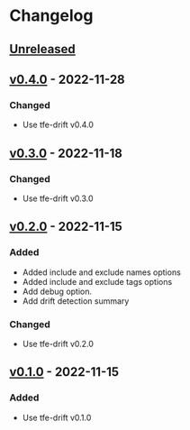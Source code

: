 # Changelog

## [Unreleased]

## [v0.4.0] - 2022-11-28

### Changed

- Use tfe-drift v0.4.0

## [v0.3.0] - 2022-11-18

### Changed

- Use tfe-drift v0.3.0

## [v0.2.0] - 2022-11-15

### Added

- Added include and exclude names options
- Added include and exclude tags options
- Add debug option.
- Add drift detection summary

### Changed

- Use tfe-drift v0.2.0

## [v0.1.0] - 2022-11-15

### Added

- Use tfe-drift v0.1.0

[unreleased]: https://github.com/slok/tfe-drift-action/compare/v0.4.0...HEAD
[v0.4.0]: https://github.com/slok/tfe-drift-action/compare/v0.3.0...v0.4.0
[v0.3.0]: https://github.com/slok/tfe-drift-action/compare/v0.2.0...v0.3.0
[v0.2.0]: https://github.com/slok/tfe-drift-action/compare/v0.1.0...v0.2.0
[v0.1.0]: https://github.com/slok/tfe-drift-action/releases/tag/v0.1.0
